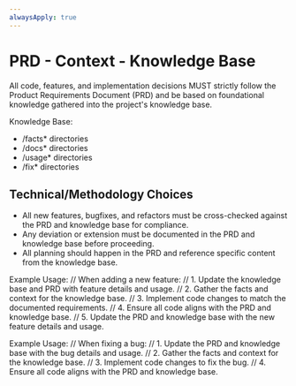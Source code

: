 ```yaml
---
alwaysApply: true
---
```

# PRD - Context - Knowledge Base

All code, features, and implementation decisions MUST strictly follow the Product Requirements Document (PRD)
and be based on foundational knowledge gathered into the project's knowledge base.

Knowledge Base:

- /facts* directories
- /docs* directories
- /usage* directories
- /fix* directories

## Technical/Methodology Choices

- All new features, bugfixes, and refactors must be cross-checked against the PRD and knowledge base for compliance.
- Any deviation or extension must be documented in the PRD and knowledge base before proceeding.
- All planning should happen in the PRD and reference specific content from the knowledge base.

Example Usage:
  // When adding a new feature:
  // 1. Update the knowledge base and PRD with feature details and usage.
  // 2. Gather the facts and context for the knowledge base.
  // 3. Implement code changes to match the documented requirements.
  // 4. Ensure all code aligns with the PRD and knowledge base.
  // 5. Update the PRD and knowledge base with the new feature details and usage.

Example Usage:
  // When fixing a bug:
  // 1. Update the PRD and knowledge base with the bug details and usage.
  // 2. Gather the facts and context for the knowledge base.
  // 3. Implement code changes to fix the bug.
  // 4. Ensure all code aligns with the PRD and knowledge base.
